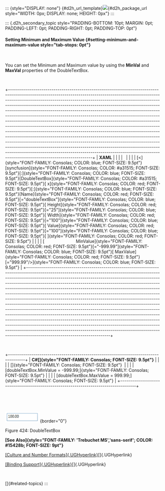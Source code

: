 ::: {style="DISPLAY: none"}
[](ms-xhelp:///?Id=d2h_url_template){#d2h_url_template}![](!package_url!){#d2h_package_url style="WIDTH: 0px; DISPLAY: none; HEIGHT: 0px"}
:::

::: {.d2h_secondary_topic style="PADDING-BOTTOM: 10pt; MARGIN: 0pt; PADDING-LEFT: 0pt; PADDING-RIGHT: 0pt; PADDING-TOP: 0pt"}
#### Setting Minimum and Maximum Value {#setting-minimum-and-maximum-value style="tab-stops: 0pt"}

 

You can set the Minimum and Maximum value by using the **MinVal** and **MaxVal** properties of the DoubleTextBox.

 

+------------------------------------------------------------------------------------------------------------------------------------------------------------------------------------------------------------------------------------------------------------------------------------------------------------------------------------------------------------------------------------------------------------------------------------------------------------------------------------------------------------------------------------------------------------------------------------------------------------------------------------------------------------------------------------------------------------------------------------------------------------------------------------------------------------------------------------------------------------------------------------------------------------------------------------------------------------------------------------------------------------------------------------------------------------------------------------------------+
| **XAML**                                                                                                                                                                                                                                                                                                                                                                                                                                                                                                                                                                                                                                                                                                                                                                                                                                                                                                                                                                                                                                                                                       |
|                                                                                                                                                                                                                                                                                                                                                                                                                                                                                                                                                                                                                                                                                                                                                                                                                                                                                                                                                                                                                                                                                                |
|                                                                                                                                                                                                                                                                                                                                                                                                                                                                                                                                                                                                                                                                                                                                                                                                                                                                                                                                                                                                                                                                                                |
|                                                                                                                                                                                                                                                                                                                                                                                                                                                                                                                                                                                                                                                                                                                                                                                                                                                                                                                                                                                                                                                                                                |
| [\<]{style="FONT-FAMILY: Consolas; COLOR: blue; FONT-SIZE: 9.5pt"}[syncfusion]{style="FONT-FAMILY: Consolas; COLOR: #a31515; FONT-SIZE: 9.5pt"}[:]{style="FONT-FAMILY: Consolas; COLOR: blue; FONT-SIZE: 9.5pt"}[DoubleTextBox]{style="FONT-FAMILY: Consolas; COLOR: #a31515; FONT-SIZE: 9.5pt"}[ x]{style="FONT-FAMILY: Consolas; COLOR: red; FONT-SIZE: 9.5pt"}[:]{style="FONT-FAMILY: Consolas; COLOR: blue; FONT-SIZE: 9.5pt"}[Name]{style="FONT-FAMILY: Consolas; COLOR: red; FONT-SIZE: 9.5pt"}[=\"doubleTextBox\"]{style="FONT-FAMILY: Consolas; COLOR: blue; FONT-SIZE: 9.5pt"}[ Height]{style="FONT-FAMILY: Consolas; COLOR: red; FONT-SIZE: 9.5pt"}[=\"25\"]{style="FONT-FAMILY: Consolas; COLOR: blue; FONT-SIZE: 9.5pt"}[ Width]{style="FONT-FAMILY: Consolas; COLOR: red; FONT-SIZE: 9.5pt"}[=\"100\"]{style="FONT-FAMILY: Consolas; COLOR: blue; FONT-SIZE: 9.5pt"}[ Value]{style="FONT-FAMILY: Consolas; COLOR: red; FONT-SIZE: 9.5pt"}[=\"100\"]{style="FONT-FAMILY: Consolas; COLOR: blue; FONT-SIZE: 9.5pt"}[ ]{style="FONT-FAMILY: Consolas; COLOR: red; FONT-SIZE: 9.5pt"} |
|                                                                                                                                                                                                                                                                                                                                                                                                                                                                                                                                                                                                                                                                                                                                                                                                                                                                                                                                                                                                                                                                                                |
| [                          MinValue]{style="FONT-FAMILY: Consolas; COLOR: red; FONT-SIZE: 9.5pt"}[=\"-999.99\"]{style="FONT-FAMILY: Consolas; COLOR: blue; FONT-SIZE: 9.5pt"}[ MaxValue]{style="FONT-FAMILY: Consolas; COLOR: red; FONT-SIZE: 9.5pt"}[=\"999.99\"/\>]{style="FONT-FAMILY: Consolas; COLOR: blue; FONT-SIZE: 9.5pt"}                                                                                                                                                                                                                                                                                                                                                                                                                                                                                                                                                                                                                                                                                                                                                            |
+------------------------------------------------------------------------------------------------------------------------------------------------------------------------------------------------------------------------------------------------------------------------------------------------------------------------------------------------------------------------------------------------------------------------------------------------------------------------------------------------------------------------------------------------------------------------------------------------------------------------------------------------------------------------------------------------------------------------------------------------------------------------------------------------------------------------------------------------------------------------------------------------------------------------------------------------------------------------------------------------------------------------------------------------------------------------------------------------+

 

+--------------------------------------------------------------------------------------+
| **C#[]{style="FONT-FAMILY: Consolas; FONT-SIZE: 9.5pt"}**                            |
|                                                                                      |
| []{style="FONT-FAMILY: Consolas; FONT-SIZE: 9.5pt"}                                  |
|                                                                                      |
| [doubleTextBox.MinValue = -999.99;]{style="FONT-FAMILY: Consolas; FONT-SIZE: 9.5pt"} |
|                                                                                      |
| [doubleTextBox.MaxValue = 999.99;]{style="FONT-FAMILY: Consolas; FONT-SIZE: 9.5pt"}  |
+--------------------------------------------------------------------------------------+

 

 

![](ImagesExt/image30_394.png){border="0"}

Figure 424: DoubleTextBox

**[See Also]{style="FONT-FAMILY: 'Trebuchet MS','sans-serif'; COLOR: #15428b; FONT-SIZE: 9pt"}**

[[Culture and Number Formats]{.UGHyperlink}](ms-xhelp:///?Id=5e315309-1b32-4a88-9009-1259bc026c30)[]{.UGHyperlink}

[[Binding Support]{.UGHyperlink}](ms-xhelp:///?Id=db1e5fa1-3628-4ec5-b358-cb4b6d4e1a06)[]{.UGHyperlink}

 

[]{#related-topics}
:::

